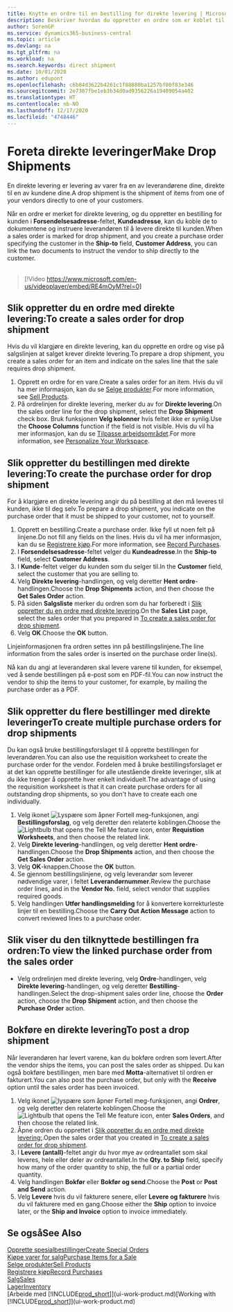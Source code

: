 ```yaml
---
title: Knytte en ordre til en bestilling for direkte levering | Microsoft-dokumentasjon
description: Beskriver hvordan du oppretter en ordre som er koblet til en bestilling, for å sikre levering direkte fra leverandøren til kunden.
author: SorenGP
ms.service: dynamics365-business-central
ms.topic: article
ms.devlang: na
ms.tgt_pltfrm: na
ms.workload: na
ms.search.keywords: direct shipment
ms.date: 10/01/2020
ms.author: edupont
ms.openlocfilehash: c6b84d3622b4261c1f88880ba1257bf00f83e346
ms.sourcegitcommit: 2e7307fbe1eb3b34d0ad9356226a19409054a402
ms.translationtype: HT
ms.contentlocale: nb-NO
ms.lasthandoff: 12/17/2020
ms.locfileid: "4748446"
---
```

# <a name="make-drop-shipments"></a><span data-ttu-id="13839-103">Foreta direkte leveringer</span><span class="sxs-lookup"><span data-stu-id="13839-103">Make Drop Shipments</span></span>

<span data-ttu-id="13839-104">En direkte levering er levering av varer fra en av leverandørene dine, direkte til en av kundene dine.</span><span class="sxs-lookup"><span data-stu-id="13839-104">A drop shipment is the shipment of items from one of your vendors directly to one of your customers.</span></span>

<span data-ttu-id="13839-105">Når en ordre er merket for direkte levering, og du oppretter en bestilling for kunden i **Forsendelsesadresse**-feltet, **Kundeadresse**, kan du koble de to dokumentene og instruere leverandøren til å levere direkte til kunden.</span><span class="sxs-lookup"><span data-stu-id="13839-105">When a sales order is marked for drop shipment, and you create a purchase order specifying the customer in the **Ship-to** field, **Customer Address**, you can link the two documents to instruct the vendor to ship directly to the customer.</span></span>
<br><br>  
  
> [!Video https://www.microsoft.com/en-us/videoplayer/embed/RE4mOyM?rel=0]

## <a name="to-create-a-sales-order-for-drop-shipment"></a><span data-ttu-id="13839-106">Slik oppretter du en ordre med direkte levering:</span><span class="sxs-lookup"><span data-stu-id="13839-106">To create a sales order for drop shipment</span></span>

<span data-ttu-id="13839-107">Hvis du vil klargjøre en direkte levering, kan du opprette en ordre og vise på salgslinjen at salget krever direkte levering.</span><span class="sxs-lookup"><span data-stu-id="13839-107">To prepare a drop shipment, you create a sales order for an item and indicate on the sales line that the sale requires drop shipment.</span></span>

1. <span data-ttu-id="13839-108">Opprett en ordre for en vare.</span><span class="sxs-lookup"><span data-stu-id="13839-108">Create a sales order for an item.</span></span> <span data-ttu-id="13839-109">Hvis du vil ha mer informasjon, kan du se [Selge produkter](sales-how-sell-products.md).</span><span class="sxs-lookup"><span data-stu-id="13839-109">For more information, see [Sell Products](sales-how-sell-products.md).</span></span>
2. <span data-ttu-id="13839-110">På ordrelinjen for direkte levering, merker du av for **Direkte levering**.</span><span class="sxs-lookup"><span data-stu-id="13839-110">On the sales order line for the drop shipment, select the **Drop Shipment** check box.</span></span> <span data-ttu-id="13839-111">Bruk funksjonen **Velg kolonner** hvis feltet ikke er synlig.</span><span class="sxs-lookup"><span data-stu-id="13839-111">Use the **Choose Columns** function if the field is not visible.</span></span> <span data-ttu-id="13839-112">Hvis du vil ha mer informasjon, kan du se [Tilpasse arbeidsområdet](ui-personalization-user.md).</span><span class="sxs-lookup"><span data-stu-id="13839-112">For more information, see [Personalize Your Workspace](ui-personalization-user.md).</span></span>

## <a name="to-create-the-purchase-order-for-drop-shipment"></a><span data-ttu-id="13839-113">Slik oppretter du bestillingen med direkte levering:</span><span class="sxs-lookup"><span data-stu-id="13839-113">To create the purchase order for drop shipment</span></span>

<span data-ttu-id="13839-114">For å klargjøre en direkte levering angir du på bestilling at den må leveres til kunden, ikke til deg selv.</span><span class="sxs-lookup"><span data-stu-id="13839-114">To prepare a drop shipment, you indicate on the purchase order that it must be shipped to your customer, not to yourself.</span></span>

1. <span data-ttu-id="13839-115">Opprett en bestilling.</span><span class="sxs-lookup"><span data-stu-id="13839-115">Create a purchase order.</span></span> <span data-ttu-id="13839-116">Ikke fyll ut noen felt på linjene.</span><span class="sxs-lookup"><span data-stu-id="13839-116">Do not fill any fields on the lines.</span></span> <span data-ttu-id="13839-117">Hvis du vil ha mer informasjon, kan du se [Registrere kjøp](purchasing-how-record-purchases.md).</span><span class="sxs-lookup"><span data-stu-id="13839-117">For more information, see [Record Purchases](purchasing-how-record-purchases.md).</span></span>
2. <span data-ttu-id="13839-118">I **Forsendelsesadresse**-feltet velger du **Kundeadresse**.</span><span class="sxs-lookup"><span data-stu-id="13839-118">In the **Ship-to** field, select **Customer Address**.</span></span>
3. <span data-ttu-id="13839-119">I **Kunde**-feltet velger du kunden som du selger til.</span><span class="sxs-lookup"><span data-stu-id="13839-119">In the **Customer** field, select the customer that you are selling to.</span></span>
4. <span data-ttu-id="13839-120">Velg **Direkte levering**-handlingen, og velg deretter **Hent ordre**-handlingen.</span><span class="sxs-lookup"><span data-stu-id="13839-120">Choose the **Drop Shipments** action, and then choose the **Get Sales Order** action.</span></span>
5. <span data-ttu-id="13839-121">På siden **Salgsliste** merker du ordren som du har forberedt i [Slik oppretter du en ordre med direkte levering](sales-how-drop-shipment.md#to-create-a-sales-order-for-drop-shipment).</span><span class="sxs-lookup"><span data-stu-id="13839-121">On the **Sales List** page, select the sales order that you prepared in [To create a sales order for drop shipment](sales-how-drop-shipment.md#to-create-a-sales-order-for-drop-shipment).</span></span>
6. <span data-ttu-id="13839-122">Velg **OK**.</span><span class="sxs-lookup"><span data-stu-id="13839-122">Choose the **OK** button.</span></span>

<span data-ttu-id="13839-123">Linjeinformasjonen fra ordren settes inn på bestillingslinjene.</span><span class="sxs-lookup"><span data-stu-id="13839-123">The line information from the sales order is inserted on the purchase order line(s).</span></span>

<span data-ttu-id="13839-124">Nå kan du angi at leverandøren skal levere varene til kunden, for eksempel, ved å sende bestillingen på e-post som en PDF-fil.</span><span class="sxs-lookup"><span data-stu-id="13839-124">You can now instruct the vendor to ship the items to your customer, for example, by mailing the purchase order as a PDF.</span></span>     

## <a name="to-create-multiple-purchase-orders-for-drop-shipments"></a><span data-ttu-id="13839-125">Slik oppretter du flere bestillinger med direkte leveringer</span><span class="sxs-lookup"><span data-stu-id="13839-125">To create multiple purchase orders for drop shipments</span></span>

<span data-ttu-id="13839-126">Du kan også bruke bestillingsforslaget til å opprette bestillingen for leverandøren.</span><span class="sxs-lookup"><span data-stu-id="13839-126">You can also use the requisition worksheet to create the purchase order for the vendor.</span></span> <span data-ttu-id="13839-127">Fordelen med å bruke bestillingsforslaget er at det kan opprette bestillinger for alle utestående direkte leveringer, slik at du ikke trenger å opprette hver enkelt individuelt.</span><span class="sxs-lookup"><span data-stu-id="13839-127">The advantage of using the requisition worksheet is that it can create purchase orders for all outstanding drop shipments, so you don't have to create each one individually.</span></span>

1. <span data-ttu-id="13839-128">Velg ikonet ![Lyspære som åpner Fortell meg-funksjonen](media/ui-search/search_small.png "Fortell hva du vil gjøre"), angi **Bestillingsforslag**, og velg deretter den relaterte koblingen.</span><span class="sxs-lookup"><span data-stu-id="13839-128">Choose the ![Lightbulb that opens the Tell Me feature](media/ui-search/search_small.png "Tell me what you want to do") icon, enter **Requistion Worksheets**, and then choose the related link.</span></span>
2. <span data-ttu-id="13839-129">Velg **Direkte levering**-handlingen, og velg deretter **Hent ordre**-handlingen.</span><span class="sxs-lookup"><span data-stu-id="13839-129">Choose the **Drop Shipments** action, and then choose the **Get Sales Order** action.</span></span>
3. <span data-ttu-id="13839-130">Velg **OK**-knappen.</span><span class="sxs-lookup"><span data-stu-id="13839-130">Choose the **OK** button.</span></span>
4. <span data-ttu-id="13839-131">Se gjennom bestillingslinjene, og velg leverandør som leverer nødvendige varer, i feltet **Leverandørnummer**.</span><span class="sxs-lookup"><span data-stu-id="13839-131">Review the purchase order lines, and in the **Vendor No.** field, select vendor that supplies required goods.</span></span> 
5. <span data-ttu-id="13839-132">Velg handlingen **Utfør handlingsmelding** for å konvertere korrekturleste linjer til en bestilling.</span><span class="sxs-lookup"><span data-stu-id="13839-132">Choose the **Carry Out Action Message** action to convert reviewed lines to a purchase order.</span></span>

## <a name="to-view-the-linked-purchase-order-from-the-sales-order"></a><span data-ttu-id="13839-133">Slik viser du den tilknyttede bestillingen fra ordren:</span><span class="sxs-lookup"><span data-stu-id="13839-133">To view the linked purchase order from the sales order</span></span>

* <span data-ttu-id="13839-134">Velg ordrelinjen med direkte levering, velg **Ordre**-handlingen, velg **Direkte levering**-handlingen, og velg deretter **Bestilling**-handlingen.</span><span class="sxs-lookup"><span data-stu-id="13839-134">Select the drop-shipment sales order line, choose the **Order** action, choose the **Drop Shipment** action, and then choose the **Purchase Order** action.</span></span>

## <a name="to-post-a-drop-shipment"></a><span data-ttu-id="13839-135">Bokføre en direkte levering</span><span class="sxs-lookup"><span data-stu-id="13839-135">To post a drop shipment</span></span>

<span data-ttu-id="13839-136">Når leverandøren har levert varene, kan du bokføre ordren som levert.</span><span class="sxs-lookup"><span data-stu-id="13839-136">After the vendor ships the items, you can post the sales order as shipped.</span></span> <span data-ttu-id="13839-137">Du kan også bokføre bestillingen, men bare med **Motta**-alternativet til ordren er fakturert.</span><span class="sxs-lookup"><span data-stu-id="13839-137">You can also post the purchase order, but only with the **Receive** option until the sales order has been invoiced.</span></span>

1. <span data-ttu-id="13839-138">Velg ikonet ![lyspære som åpner Fortell meg-funksjonen](media/ui-search/search_small.png "Fortell hva du vil gjøre"), angi **Ordrer**, og velg deretter den relaterte koblingen.</span><span class="sxs-lookup"><span data-stu-id="13839-138">Choose the ![Lightbulb that opens the Tell Me feature](media/ui-search/search_small.png "Tell me what you want to do") icon, enter **Sales Orders**, and then choose the related link.</span></span>
2. <span data-ttu-id="13839-139">Åpne ordren du opprettet i [Slik oppretter du en ordre med direkte levering:](#to-create-a-sales-order-for-drop-shipment).</span><span class="sxs-lookup"><span data-stu-id="13839-139">Open the sales order that you created in [To create a sales order for drop shipment](#to-create-a-sales-order-for-drop-shipment).</span></span>
3. <span data-ttu-id="13839-140">I **Levere (antall)**-feltet angir du hvor mye av ordreantallet som skal leveres, hele eller deler av ordreantallet.</span><span class="sxs-lookup"><span data-stu-id="13839-140">In the **Qty. to Ship** field, specify how many of the order quantity to ship, the full or a partial order quantity.</span></span>
4. <span data-ttu-id="13839-141">Velg handlingen **Bokfør** eller **Bokfør og send**.</span><span class="sxs-lookup"><span data-stu-id="13839-141">Choose the **Post** or **Post and Send** action.</span></span>
5. <span data-ttu-id="13839-142">Velg **Levere** hvis du vil fakturere senere, eller **Levere og fakturere** hvis du vil fakturere med en gang.</span><span class="sxs-lookup"><span data-stu-id="13839-142">Choose either the **Ship** option to invoice later, or the **Ship and Invoice** option to invoice immediately.</span></span>

## <a name="see-also"></a><span data-ttu-id="13839-143">Se også</span><span class="sxs-lookup"><span data-stu-id="13839-143">See Also</span></span>

[<span data-ttu-id="13839-144">Opprette spesialbestillinger</span><span class="sxs-lookup"><span data-stu-id="13839-144">Create Special Orders</span></span>](sales-how-to-create-special-orders.md)  
[<span data-ttu-id="13839-145">Kjøpe varer for salg</span><span class="sxs-lookup"><span data-stu-id="13839-145">Purchase Items for a Sale</span></span>](purchasing-how-purchase-products-sale.md)  
[<span data-ttu-id="13839-146">Selge produkter</span><span class="sxs-lookup"><span data-stu-id="13839-146">Sell Products</span></span>](sales-how-sell-products.md)  
[<span data-ttu-id="13839-147">Registrere kjøp</span><span class="sxs-lookup"><span data-stu-id="13839-147">Record Purchases</span></span>](purchasing-how-record-purchases.md)  
[<span data-ttu-id="13839-148">Salg</span><span class="sxs-lookup"><span data-stu-id="13839-148">Sales</span></span>](sales-manage-sales.md)  
[<span data-ttu-id="13839-149">Lager</span><span class="sxs-lookup"><span data-stu-id="13839-149">Inventory</span></span>](inventory-manage-inventory.md)  
<span data-ttu-id="13839-150">[Arbeide med [!INCLUDE[prod_short](includes/prod_short.md)]](ui-work-product.md)</span><span class="sxs-lookup"><span data-stu-id="13839-150">[Working with [!INCLUDE[prod_short](includes/prod_short.md)]](ui-work-product.md)</span></span>
